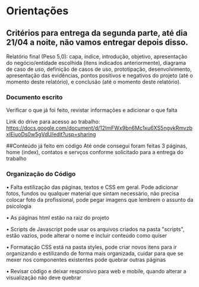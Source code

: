 # Orientações

## Critérios para entrega da segunda parte, até dia 21/04 a noite, não vamos entregar depois disso.

Relatório final (Peso 5,0): capa, índice, introdução, objetivo, apresentação do negócio/entidade escolhida (itens indicados anteriormente), diagrama de caso de uso, definição de casos de uso, prototipação, desenvolvimento, apresentação das evidências, pontos positivos e negativos do projeto (até o momento deste relatório), e conclusão (até o momento deste relatório).

### Documento escrito
Verificar o que já foi feito, revistar informações e adicionar o que falta

Link do drive para acesso ao trabalho: https://docs.google.com/document/d/12ImFWx9bn6Mc1xu6XS5ngykRmvzbxIEiuoDs0w5gVdU/edit?usp=sharing

##Conteúdo já feito em código
Até onde consegui foram feitas 3 páginas, home (index), contatos e servços conforme solicitado para a entrega do trabalho

### Organização do Código
• Falta estilização das páginas, textos e CSS em geral. Pode adicionar fotos, fundos ou qualquer material que sintam necessário, não precisa colocar foto da profissional, pode pegar imagens que lembrem o assunto da psicologia

• As páginas html estão na raiz do projeto

• Scripts de Javascript pode usar os arquivos criados na pasta "scripts", estão vazios, pode alterar o nome e incluir conteúdo como quiser

• Formatação CSS está na pasta styles, pode criar novos itens para ir organizando e estilizando de forma mais organizada, cuidar para que se mexer nos componentes existentes pode quebrar outras páginas

• Revisar código e deixar responsivo para web e mobile, quando alterar a visualização não deve quebrar
